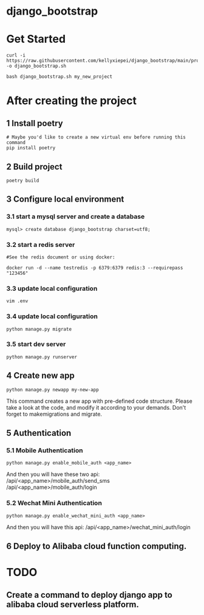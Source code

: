 # django_bootstrap

# Get Started
```
curl -i https://raw.githubusercontent.com/kellyxiepei/django_bootstrap/main/project_tools/django_bootstrap.sh -o django_bootstrap.sh

bash django_bootstrap.sh my_new_project
```

# After creating the project 
## 1 Install poetry
```
# Maybe you'd like to create a new virtual env before running this command
pip install poetry
```

## 2 Build project
```
poetry build
```

## 3 Configure local environment
### 3.1 start a mysql server and create a database
```
mysql> create database django_bootstrap charset=utf8;
```
### 3.2 start a redis server
```
#See the redis document or using docker:

docker run -d --name testredis -p 6379:6379 redis:3 --requirepass "123456"
```
### 3.3 update local configuration
```
vim .env
```

### 3.4 update local configuration
```
python manage.py migrate
```

### 3.5 start dev server
```
python manage.py runserver
```

## 4 Create new app
```
python manage.py newapp my-new-app
```
This command creates a new app with pre-defined code structure. Please take a look at the code, and modify it according to your demands. Don't forget to makemigrations and migrate.



## 5 Authentication

### 5.1 Mobile Authentication
```
python manage.py enable_mobile_auth <app_name>
```
And then you will have these two api:
/api/<app_name>/mobile_auth/send_sms
/api/<app_name>/mobile_auth/login


### 5.2 Wechat Mini Authentication
```
python manage.py enable_wechat_mini_auth <app_name>
```
And then you will have this api:
/api/<app_name>/wechat_mini_auth/login

## 6 Deploy to Alibaba cloud function computing.


# TODO
## Create a command to deploy django app to alibaba cloud serverless platform.